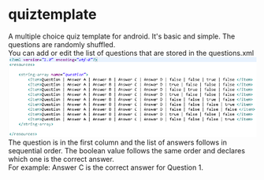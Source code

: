 # quiztemplate
A multiple choice quiz template for android. It's basic and simple. The questions are randomly shuffled.
<br/>
You can add or edit the list of questions that are stored in the questions.xml
<br/>
<img src="https://github.com/dontcomplain/quiztemplate/blob/master/questionsxml.PNG?raw=true" />
<br/>
The question is in the first column and the list of answers follows in sequential order. The boolean value follows the same order and declares which one is the correct answer.
<br />
For example: Answer C is the correct answer for Question 1.
